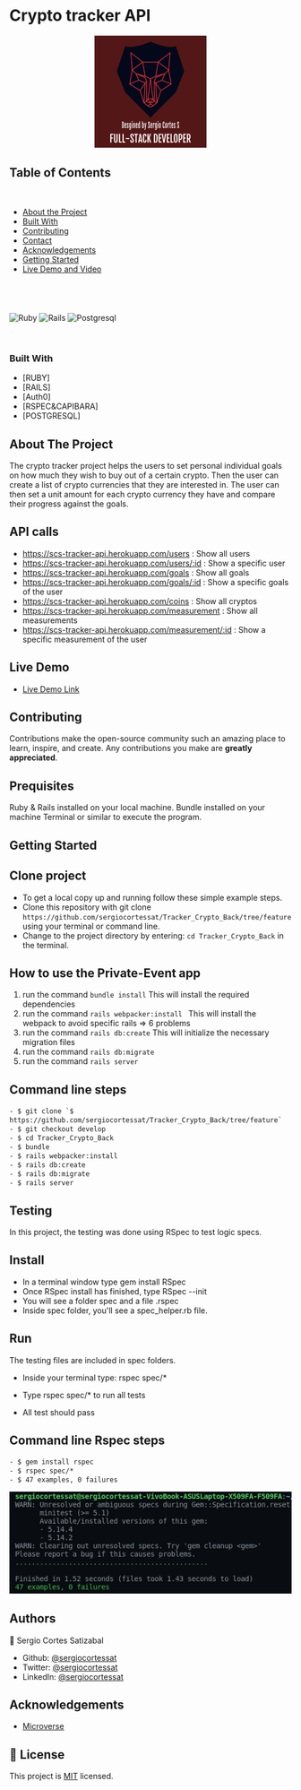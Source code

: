 # Crypto tracker API

<p align="center">
  <img height="auto" src="customlogo.png">
</p>

## Table of Contents
  <br />

* [About the Project](#about-the-project)
* [Built With](#built-with)
* [Contributing](#contributing)
* [Contact](#authors)
* [Acknowledgements](#acknowledgements) 
* [Getting Started](#getting-started) 
* [Live Demo and Video](#live-demo) 

#
<br />

![Ruby](https://img.shields.io/badge/Ruby-CC342D?style=for-the-badge&logo=ruby&logoColor=white)
![Rails](https://img.shields.io/badge/Ruby_on_Rails-CC0000?style=for-the-badge&logo=ruby-on-rails&logoColor=white)
![Postgresql](https://img.shields.io/badge/PostgreSQL-316192?style=for-the-badge&logo=postgresql&logoColor=white)

<br />

### Built With

* [RUBY]
* [RAILS]
* [Auth0]
* [RSPEC&CAPIBARA]
* [POSTGRESQL]


<!-- ABOUT THE PROJECT   -->
## About The Project

The crypto tracker project helps the users to set personal individual goals on how much they wish to buy out of a certain crypto. Then the user can create
a list of crypto currencies that they are interested in. The user can then set a unit amount for each crypto currency they have and compare their progress against the goals.

## API calls

- https://scs-tracker-api.herokuapp.com/users : Show all users
- https://scs-tracker-api.herokuapp.com/users/:id : Show a specific user
- https://scs-tracker-api.herokuapp.com/goals : Show all goals
- https://scs-tracker-api.herokuapp.com/goals/:id : Show a specific goals of the user
- https://scs-tracker-api.herokuapp.com/coins : Show all cryptos
- https://scs-tracker-api.herokuapp.com/measurement : Show all measurements
- https://scs-tracker-api.herokuapp.com/measurement/:id : Show a specific measurement of the user


## Live Demo

- [Live Demo Link](https://scs-tracker-api.herokuapp.com/)


## Contributing

Contributions make the open-source community such an amazing place to learn, inspire, and create. Any contributions you make are **greatly appreciated**.

## Prequisites

Ruby & Rails installed on your local machine.
Bundle installed on your machine
Terminal or similar to execute the program.


## Getting Started


## Clone project

- To get a local copy up and running follow these simple example steps.
- Clone this repository with git clone ```https://github.com/sergiocortessat/Tracker_Crypto_Back/tree/feature``` using your terminal or command line.
- Change to the project directory by entering: ```cd Tracker_Crypto_Back``` in the terminal.

## How to use the Private-Event app
1. run the command ```bundle install```   This will install the required dependencies
2. run the command ```rails webpacker:install ``` This will install the webpack to avoid specific rails => 6 problems
3. run the command ```rails db:create``` This will initialize the necessary migration files
4. run the command ```rails db:migrate``` 
5. run the command ```rails server```

## Command line steps
```
- $ git clone `$ https://github.com/sergiocortessat/Tracker_Crypto_Back/tree/feature`
- $ git checkout develop
- $ cd Tracker_Crypto_Back
- $ bundle 
- $ rails webpacker:install 
- $ rails db:create
- $ rails db:migrate
- $ rails server
```

## Testing
In this project, the testing was done using RSpec to test logic specs.

## Install
- In a terminal window type gem install RSpec
- Once RSpec install has finished, type RSpec --init
- You will see a folder spec and a file .rspec
- Inside spec folder, you'll see a spec_helper.rb file.

## Run
The testing files are included in spec folders.
- Inside your terminal type: rspec spec/*
- Type rspec spec/* to run all tests
 
- All test should pass

## Command line Rspec steps
```
- $ gem install rspec
- $ rspec spec/*
- $ 47 examples, 0 failures

```

<p align="center">
  <img height="auto" src="test.png">
</p>

## Authors

👤 Sergio Cortes Satizabal

- Github: [@sergiocortessat](https://github.com/sergiocortessat)
- Twitter: [@sergiocortessat](https://twitter.com/sergiocortessat)
- LinkedIn: [@sergiocortessat](www.linkedin.com/in/sergio-cortes-satizabal-3b452194)


<!-- ACKNOWLEDGEMENTS -->
## Acknowledgements

* [Microverse](https://www.microverse.org/)


## 📝 License

This project is [MIT](https://github.com/sergiocortessat/sergiocortessat/blob/main/LICENSE) licensed.


